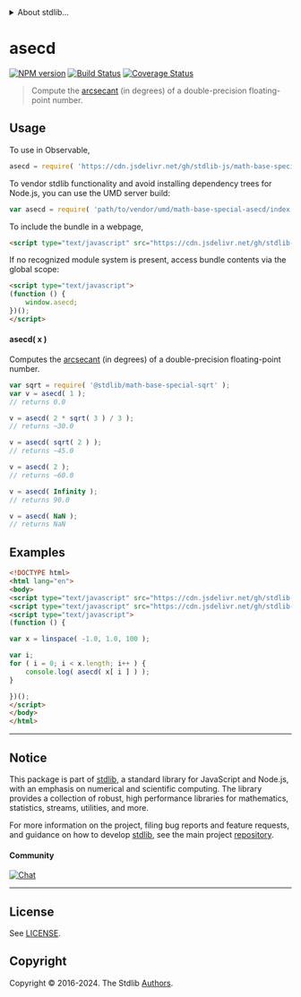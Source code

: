 <!--

@license Apache-2.0

Copyright (c) 2024 The Stdlib Authors.

Licensed under the Apache License, Version 2.0 (the "License");
you may not use this file except in compliance with the License.
You may obtain a copy of the License at

   http://www.apache.org/licenses/LICENSE-2.0

Unless required by applicable law or agreed to in writing, software
distributed under the License is distributed on an "AS IS" BASIS,
WITHOUT WARRANTIES OR CONDITIONS OF ANY KIND, either express or implied.
See the License for the specific language governing permissions and
limitations under the License.

-->


<details>
  <summary>
    About stdlib...
  </summary>
  <p>We believe in a future in which the web is a preferred environment for numerical computation. To help realize this future, we've built stdlib. stdlib is a standard library, with an emphasis on numerical and scientific computation, written in JavaScript (and C) for execution in browsers and in Node.js.</p>
  <p>The library is fully decomposable, being architected in such a way that you can swap out and mix and match APIs and functionality to cater to your exact preferences and use cases.</p>
  <p>When you use stdlib, you can be absolutely certain that you are using the most thorough, rigorous, well-written, studied, documented, tested, measured, and high-quality code out there.</p>
  <p>To join us in bringing numerical computing to the web, get started by checking us out on <a href="https://github.com/stdlib-js/stdlib">GitHub</a>, and please consider <a href="https://opencollective.com/stdlib">financially supporting stdlib</a>. We greatly appreciate your continued support!</p>
</details>

# asecd

[![NPM version][npm-image]][npm-url] [![Build Status][test-image]][test-url] [![Coverage Status][coverage-image]][coverage-url] <!-- [![dependencies][dependencies-image]][dependencies-url] -->

> Compute the [arcsecant][arcsecant] (in degrees) of a double-precision floating-point number.



<section class="usage">

## Usage

To use in Observable,

```javascript
asecd = require( 'https://cdn.jsdelivr.net/gh/stdlib-js/math-base-special-asecd@umd/browser.js' )
```

To vendor stdlib functionality and avoid installing dependency trees for Node.js, you can use the UMD server build:

```javascript
var asecd = require( 'path/to/vendor/umd/math-base-special-asecd/index.js' )
```

To include the bundle in a webpage,

```html
<script type="text/javascript" src="https://cdn.jsdelivr.net/gh/stdlib-js/math-base-special-asecd@umd/browser.js"></script>
```

If no recognized module system is present, access bundle contents via the global scope:

```html
<script type="text/javascript">
(function () {
    window.asecd;
})();
</script>
```

#### asecd( x )

Computes the [arcsecant][arcsecant] (in degrees) of a double-precision floating-point number.

```javascript
var sqrt = require( '@stdlib/math-base-special-sqrt' );
var v = asecd( 1 );
// returns 0.0

v = asecd( 2 * sqrt( 3 ) / 3 );
// returns ~30.0

v = asecd( sqrt( 2 ) );
// returns ~45.0

v = asecd( 2 );
// returns ~60.0

v = asecd( Infinity );
// returns 90.0

v = asecd( NaN );
// returns NaN
```

</section>

<!-- /.usage -->

<section class="examples">

## Examples

<!-- eslint no-undef: "error" -->

```html
<!DOCTYPE html>
<html lang="en">
<body>
<script type="text/javascript" src="https://cdn.jsdelivr.net/gh/stdlib-js/array-base-linspace@umd/browser.js"></script>
<script type="text/javascript" src="https://cdn.jsdelivr.net/gh/stdlib-js/math-base-special-asecd@umd/browser.js"></script>
<script type="text/javascript">
(function () {

var x = linspace( -1.0, 1.0, 100 );

var i;
for ( i = 0; i < x.length; i++ ) {
    console.log( asecd( x[ i ] ) );
}

})();
</script>
</body>
</html>
```

</section>

<!-- /.examples -->

<!-- C interface documentation. -->



<!-- Section for related `stdlib` packages. Do not manually edit this section, as it is automatically populated. -->

<section class="related">

</section>

<!-- /.related -->

<!-- Section for all links. Make sure to keep an empty line after the `section` element and another before the `/section` close. -->


<section class="main-repo" >

* * *

## Notice

This package is part of [stdlib][stdlib], a standard library for JavaScript and Node.js, with an emphasis on numerical and scientific computing. The library provides a collection of robust, high performance libraries for mathematics, statistics, streams, utilities, and more.

For more information on the project, filing bug reports and feature requests, and guidance on how to develop [stdlib][stdlib], see the main project [repository][stdlib].

#### Community

[![Chat][chat-image]][chat-url]

---

## License

See [LICENSE][stdlib-license].


## Copyright

Copyright &copy; 2016-2024. The Stdlib [Authors][stdlib-authors].

</section>

<!-- /.stdlib -->

<!-- Section for all links. Make sure to keep an empty line after the `section` element and another before the `/section` close. -->

<section class="links">

[npm-image]: http://img.shields.io/npm/v/@stdlib/math-base-special-asecd.svg
[npm-url]: https://npmjs.org/package/@stdlib/math-base-special-asecd

[test-image]: https://github.com/stdlib-js/math-base-special-asecd/actions/workflows/test.yml/badge.svg?branch=main
[test-url]: https://github.com/stdlib-js/math-base-special-asecd/actions/workflows/test.yml?query=branch:main

[coverage-image]: https://img.shields.io/codecov/c/github/stdlib-js/math-base-special-asecd/main.svg
[coverage-url]: https://codecov.io/github/stdlib-js/math-base-special-asecd?branch=main

<!--

[dependencies-image]: https://img.shields.io/david/stdlib-js/math-base-special-asecd.svg
[dependencies-url]: https://david-dm.org/stdlib-js/math-base-special-asecd/main

-->

[chat-image]: https://img.shields.io/gitter/room/stdlib-js/stdlib.svg
[chat-url]: https://app.gitter.im/#/room/#stdlib-js_stdlib:gitter.im

[stdlib]: https://github.com/stdlib-js/stdlib

[stdlib-authors]: https://github.com/stdlib-js/stdlib/graphs/contributors

[umd]: https://github.com/umdjs/umd
[es-module]: https://developer.mozilla.org/en-US/docs/Web/JavaScript/Guide/Modules

[deno-url]: https://github.com/stdlib-js/math-base-special-asecd/tree/deno
[deno-readme]: https://github.com/stdlib-js/math-base-special-asecd/blob/deno/README.md
[umd-url]: https://github.com/stdlib-js/math-base-special-asecd/tree/umd
[umd-readme]: https://github.com/stdlib-js/math-base-special-asecd/blob/umd/README.md
[esm-url]: https://github.com/stdlib-js/math-base-special-asecd/tree/esm
[esm-readme]: https://github.com/stdlib-js/math-base-special-asecd/blob/esm/README.md
[branches-url]: https://github.com/stdlib-js/math-base-special-asecd/blob/main/branches.md

[stdlib-license]: https://raw.githubusercontent.com/stdlib-js/math-base-special-asecd/main/LICENSE

[arcsecant]: https://en.wikipedia.org/wiki/Inverse_trigonometric_functions

<!-- <related-links> -->

<!-- </related-links> -->

</section>

<!-- /.links -->

